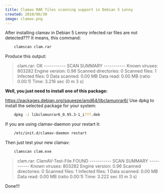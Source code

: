 ```yaml
---
title: Clamav RAR files scanning support in Debian 5 Lenny
created: 2010/06/30
image: clamav.png
---
```


After installing clamav in Debian 5 Lenny infected rar files are not detected??? It means, this command:

```bash
    clamscan clam.rar
```

Produce this output:

> clam.rar: OK \----------- SCAN SUMMARY ----------- Known viruses: 803282 Engine version: 0.96 Scanned directories: 0 Scanned files: 1 Infected files: 0 Data scanned: 0.00 MB Data read: 0.00 MB (ratio 0.00:1) Time: 3.216 sec (0 m 3 s) 

**Well, you just need to install one of this package:** 

<https://packages.debian.org/squeeze/amd64/libclamunrar6/> Use dpkg to install the selected package for your system:

```bash
    dpkg -i libclamunrar6_0.95.3-1_i???.deb
```

If you are using clamav-daemon your restart it: 

```bash
    /etc/init.d/clamav-daemon restart
```

Then just test your new clamav: 

```bash
    clamscan clam.exe 
```

> clam.rar: ClamAV-Test-File FOUND \----------- SCAN SUMMARY ----------- Known viruses: 803282 Engine version: 0.96 Scanned directories: 0 Scanned files: 1 Infected files: 1 Data scanned: 0.00 MB Data read: 0.00 MB (ratio 0.00:1) Time: 3.222 sec (0 m 3 s) 

Done!!!